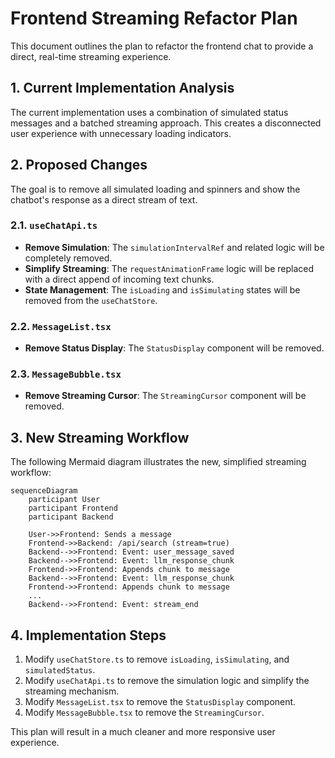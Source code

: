 # Frontend Streaming Refactor Plan

This document outlines the plan to refactor the frontend chat to provide a direct, real-time streaming experience.

## 1. Current Implementation Analysis

The current implementation uses a combination of simulated status messages and a batched streaming approach. This creates a disconnected user experience with unnecessary loading indicators.

## 2. Proposed Changes

The goal is to remove all simulated loading and spinners and show the chatbot's response as a direct stream of text.

### 2.1. `useChatApi.ts`

*   **Remove Simulation**: The `simulationIntervalRef` and related logic will be completely removed.
*   **Simplify Streaming**: The `requestAnimationFrame` logic will be replaced with a direct append of incoming text chunks.
*   **State Management**: The `isLoading` and `isSimulating` states will be removed from the `useChatStore`.

### 2.2. `MessageList.tsx`

*   **Remove Status Display**: The `StatusDisplay` component will be removed.

### 2.3. `MessageBubble.tsx`

*   **Remove Streaming Cursor**: The `StreamingCursor` component will be removed.

## 3. New Streaming Workflow

The following Mermaid diagram illustrates the new, simplified streaming workflow:

```mermaid
sequenceDiagram
    participant User
    participant Frontend
    participant Backend

    User->>Frontend: Sends a message
    Frontend->>Backend: /api/search (stream=true)
    Backend-->>Frontend: Event: user_message_saved
    Backend-->>Frontend: Event: llm_response_chunk
    Frontend->>Frontend: Appends chunk to message
    Backend-->>Frontend: Event: llm_response_chunk
    Frontend->>Frontend: Appends chunk to message
    ...
    Backend-->>Frontend: Event: stream_end
```

## 4. Implementation Steps

1.  Modify `useChatStore.ts` to remove `isLoading`, `isSimulating`, and `simulatedStatus`.
2.  Modify `useChatApi.ts` to remove the simulation logic and simplify the streaming mechanism.
3.  Modify `MessageList.tsx` to remove the `StatusDisplay` component.
4.  Modify `MessageBubble.tsx` to remove the `StreamingCursor`.

This plan will result in a much cleaner and more responsive user experience.